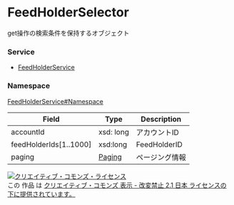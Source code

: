 # FeedHolderSelector
get操作の検索条件を保持するオブジェクト

### Service
+ [FeedHolderService](../../services/FeedHolderService.md)

### Namespace
[FeedHolderService#Namespace](../../services/FeedHolderService.md#namespace)

| Field | Type | Description |
|---|---|---|
| accountId| xsd: long| アカウントID |
| feedHolderIds[1..1000] |  xsd:long| FeedHolderID |
| paging| [Paging](../Common/Paging.md)| ページング情報 |

<a rel="license" href="http://creativecommons.org/licenses/by-nd/2.1/jp/"><img alt="クリエイティブ・コモンズ・ライセンス" style="border-width:0" src="https://i.creativecommons.org/l/by-nd/2.1/jp/88x31.png" /></a><br />この 作品 は <a rel="license" href="http://creativecommons.org/licenses/by-nd/2.1/jp/">クリエイティブ・コモンズ 表示 - 改変禁止 2.1 日本 ライセンスの下に提供されています。</a>
